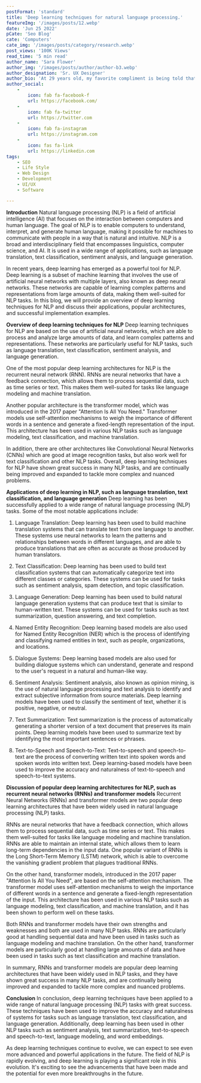 ```yaml
---
postFormat: 'standard'
title: 'Deep learning techniques for natural language processing.'
featureImg: '/images/posts/12.webp'
date: 'Jun 25 2022'
pCate: 'Seo Blog'
cate: 'Computers'
cate_img: '/images/posts/category/research.webp'
post_views: '100K Views'
read_time: '5 min read'
author_name: 'Sara Flower'
author_img: '/images/posts/author/author-b3.webp'
author_designation: 'Sr. UX Designer'
author_bio: 'At 29 years old, my favorite compliment is being told that I look like my mom. Seeing myself in her image, like this daughter up top, makes me so proud of how far I�ve come, and so thankful for where I come from.'
author_social:
    -
        icon: fab fa-facebook-f
        url: https://facebook.com/
    -
        icon: fab fa-twitter
        url: https://twitter.com
    -
        icon: fab fa-instagram
        url: https://instagram.com
    - 
        icon: fas fa-link
        url: https://linkedin.com
tags: 
    - SEO
    - Life Style
    - Web Design
    - Development
    - UI/UX
    - Software

---
```


**Introduction**
Natural language processing (NLP) is a field of artificial intelligence (AI) that focuses on the interaction between computers and human language. The goal of NLP is to enable computers to understand, interpret, and generate human language, making it possible for machines to communicate with people in a way that is natural and intuitive. NLP is a broad and interdisciplinary field that encompasses linguistics, computer science, and AI. It is used in a wide range of applications, such as language translation, text classification, sentiment analysis, and language generation.

In recent years, deep learning has emerged as a powerful tool for NLP. Deep learning is a subset of machine learning that involves the use of artificial neural networks with multiple layers, also known as deep neural networks. These networks are capable of learning complex patterns and representations from large amounts of data, making them well-suited for NLP tasks. In this blog, we will provide an overview of deep learning techniques for NLP and discuss their applications, popular architectures, and successful implementation examples.

**Overview of deep learning techniques for NLP**
Deep learning techniques for NLP are based on the use of artificial neural networks, which are able to process and analyze large amounts of data, and learn complex patterns and representations. These networks are particularly useful for NLP tasks, such as language translation, text classification, sentiment analysis, and language generation.

One of the most popular deep learning architectures for NLP is the recurrent neural network (RNN). RNNs are neural networks that have a feedback connection, which allows them to process sequential data, such as time series or text. This makes them well-suited for tasks like language modeling and machine translation.

Another popular architecture is the transformer model, which was introduced in the 2017 paper "Attention Is All You Need." Transformer models use self-attention mechanisms to weigh the importance of different words in a sentence and generate a fixed-length representation of the input. This architecture has been used in various NLP tasks such as language modeling, text classification, and machine translation.

In addition, there are other architectures like Convolutional Neural Networks (CNNs) which are good at image recognition tasks, but also work well for text classification and other NLP tasks. Overall, deep learning techniques for NLP have shown great success in many NLP tasks, and are continually being improved and expanded to tackle more complex and nuanced problems.

**Applications of deep learning in NLP, such as language translation, text classification, and language generation**
Deep learning has been successfully applied to a wide range of natural language processing (NLP) tasks. Some of the most notable applications include:

1. Language Translation: Deep learning has been used to build machine translation systems that can translate text from one language to another. These systems use neural networks to learn the patterns and relationships between words in different languages, and are able to produce translations that are often as accurate as those produced by human translators.

2. Text Classification: Deep learning has been used to build text classification systems that can automatically categorize text into different classes or categories. These systems can be used for tasks such as sentiment analysis, spam detection, and topic classification.

3. Language Generation: Deep learning has been used to build natural language generation systems that can produce text that is similar to human-written text. These systems can be used for tasks such as text summarization, question answering, and text completion.

4. Named Entity Recognition: Deep learning based models are also used for Named Entity Recognition (NER) which is the process of identifying and classifying named entities in text, such as people, organizations, and locations.

5. Dialogue Systems: Deep learning based models are also used for building dialogue systems which can understand, generate and respond to the user's request in a natural and human-like way.

6. Sentiment Analysis: Sentiment analysis, also known as opinion mining, is the use of natural language processing and text analysis to identify and extract subjective information from source materials. Deep learning models have been used to classify the sentiment of text, whether it is positive, negative, or neutral.

7. Text Summarization: Text summarization is the process of automatically generating a shorter version of a text document that preserves its main points. Deep learning models have been used to summarize text by identifying the most important sentences or phrases.

8. Text-to-Speech and Speech-to-Text: Text-to-speech and speech-to-text are the process of converting written text into spoken words and spoken words into written text. Deep learning-based models have been used to improve the accuracy and naturalness of text-to-speech and speech-to-text systems.

**Discussion of popular deep learning architectures for NLP, such as recurrent neural networks (RNNs) and transformer models**
Recurrent Neural Networks (RNNs) and transformer models are two popular deep learning architectures that have been widely used in natural language processing (NLP) tasks.

RNNs are neural networks that have a feedback connection, which allows them to process sequential data, such as time series or text. This makes them well-suited for tasks like language modeling and machine translation. RNNs are able to maintain an internal state, which allows them to learn long-term dependencies in the input data. One popular variant of RNNs is the Long Short-Term Memory (LSTM) network, which is able to overcome the vanishing gradient problem that plagues traditional RNNs.

On the other hand, transformer models, introduced in the 2017 paper "Attention Is All You Need", are based on the self-attention mechanism. The transformer model uses self-attention mechanisms to weigh the importance of different words in a sentence and generate a fixed-length representation of the input. This architecture has been used in various NLP tasks such as language modeling, text classification, and machine translation, and it has been shown to perform well on these tasks.

Both RNNs and transformer models have their own strengths and weaknesses and both are used in many NLP tasks. RNNs are particularly good at handling sequential data and have been used in tasks such as language modeling and machine translation. On the other hand, transformer models are particularly good at handling large amounts of data and have been used in tasks such as text classification and machine translation.

In summary, RNNs and transformer models are popular deep learning architectures that have been widely used in NLP tasks, and they have shown great success in many NLP tasks, and are continually being improved and expanded to tackle more complex and nuanced problems.

**Conclusion**
In conclusion, deep learning techniques have been applied to a wide range of natural language processing (NLP) tasks with great success. These techniques have been used to improve the accuracy and naturalness of systems for tasks such as language translation, text classification, and language generation. Additionally, deep learning has been used in other NLP tasks such as sentiment analysis, text summarization, text-to-speech and speech-to-text, language modeling, and word embeddings.

As deep learning techniques continue to evolve, we can expect to see even more advanced and powerful applications in the future. The field of NLP is rapidly evolving, and deep learning is playing a significant role in this evolution. It's exciting to see the advancements that have been made and the potential for even more breakthroughs in the future.
